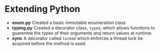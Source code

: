 # Extending Python

 * **enum.py** Created a basic immutable enumeration class
 * **typing.py** Created a decorator class, `typed`, which allows functions to guarentee the types of their arguments and return values at runtime.
 * **sync** A decorator called `locked` which enforces a thread lock be acquired before the method is used.
